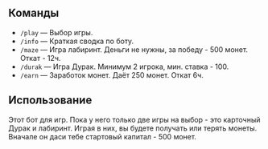 ## Команды

- `/play` — Выбор игры. 
- `/info` — Краткая сводка по боту. 
- `/maze` — Игра лабиринт. Деньги не нужны, за победу - 500 монет. Откат - 12ч. 
- `/durak` — Игра Дурак. Минимум 2 игрока, мин. ставка - 100. 
- `/earn` — Заработок монет. Даёт 250 монет. Откат 6ч.

## Использование

Этот бот для игр. Пока у него только две игры на выбор - это карточный Дурак и лабиринт.
Играя в них, вы будете получать или терять монеты.
Вначале он даси тебе стартовый капитал - 500 монет.
